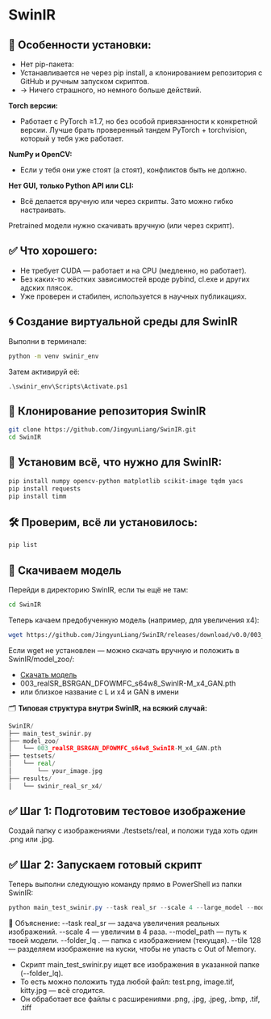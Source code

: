 # SwinIR

## 🚧 Особенности установки:
- Нет pip-пакета:
- Устанавливается не через pip install, а клонированием репозитория с GitHub и ручным запуском скриптов.
- → Ничего страшного, но немного больше действий.

**Torch версии:**
- Работает с PyTorch ≥1.7, но без особой привязанности к конкретной версии. Лучше брать проверенный тандем PyTorch + torchvision, который у тебя уже работает.

**NumPy и OpenCV:**
- Если у тебя они уже стоят (а стоят), конфликтов быть не должно.

**Нет GUI, только Python API или CLI:**
- Всё делается вручную или через скрипты. Зато можно гибко настраивать.

Pretrained модели нужно скачивать вручную (или через скрипт).

## ✅ Что хорошего:
- Не требует CUDA — работает и на CPU (медленно, но работает).
- Без каких-то жёстких зависимостей вроде pybind, cl.exe и других адских плясок.
- Уже проверен и стабилен, используется в научных публикациях.

## 🌀 Создание виртуальной среды для SwinIR
Выполни в терминале:

```bash
python -m venv swinir_env
```
Затем активируй её:

```
.\swinir_env\Scripts\Activate.ps1
```

## 🔧 Клонирование репозитория SwinIR

```bash
git clone https://github.com/JingyunLiang/SwinIR.git
cd SwinIR
```
## 🔧 Установим всё, что нужно для SwinIR:
```bash
pip install numpy opencv-python matplotlib scikit-image tqdm yacs
pip install requests
pip install timm
```

## 🛠 Проверим, всё ли установилось:
```bash
pip list
```

## 🧪 Скачиваем модель
Перейди в директорию SwinIR, если ты ещё не там:

```bash
cd SwinIR
```
Теперь качаем предобученную модель (например, для увеличения x4):

```bash
wget https://github.com/JingyunLiang/SwinIR/releases/download/v0.0/003_realSR_BSRGAN_DFOWMFC_s64w8_SwinIR-M_x4_GAN.pth -P model_zoo
```

Если wget не установлен — можно скачать вручную и положить в SwinIR/model_zoo/:
- [Скачать модель ](https://github.com/JingyunLiang/SwinIR/releases)
- 003_realSR_BSRGAN_DFOWMFC_s64w8_SwinIR-M_x4_GAN.pth
- или близкое название с L и x4 и GAN в имени

🗂 **Типовая структура внутри SwinIR, на всякий случай:**

```go
SwinIR/
├── main_test_swinir.py
├── model_zoo/
│   └── 003_realSR_BSRGAN_DFOWMFC_s64w8_SwinIR-M_x4_GAN.pth
├── testsets/
│   └── real/
│       └── your_image.jpg
├── results/
│   └── swinir_real_sr_x4/
```


## ✅ Шаг 1: Подготовим тестовое изображение

Создай папку с изображениями ./testsets/real, и положи туда хоть один .png или .jpg.

## ✅ Шаг 2: Запускаем готовый скрипт
Теперь выполни следующую команду прямо в PowerShell из папки SwinIR:

```powershell
python main_test_swinir.py --task real_sr --scale 4 --large_model --model_path model_zoo/003_realSR_BSRGAN_DFOWMFC_s64w8_SwinIR-L_x4_GAN.pth --folder_lq testsets/real_sr --tile 0
```
🧠 Объяснение:
--task real_sr — задача увеличения реальных изображений.
--scale 4 — увеличим в 4 раза.
--model_path — путь к твоей модели.
--folder_lq . — папка с изображением (текущая).
--tile 128 — разделяем изображение на куски, чтобы не упасть с Out of Memory.

- Скрипт main_test_swinir.py ищет все изображения в указанной папке (--folder_lq).
- То есть можно положить туда любой файл: test.png, image.tif, kitty.jpg — всё сгодится.
- Он обработает все файлы с расширениями .png, .jpg, .jpeg, .bmp, .tif, .tiff





